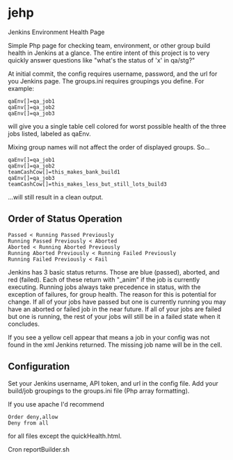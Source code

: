 jehp
====

Jenkins Environment Health Page

Simple Php page for checking team, environment, or other group build health in Jenkins at a glance.
The entire intent of this project is to very quickly answer questions like "what's the status of 'x' in qa/stg?"

At initial commit, the config requires username, password, and the url for you Jenkins page.
The groups.ini requires groupings you define. For example:
```
qaEnv[]=qa_job1
qaEnv[]=qa_job2
qaEnv[]=qa_job3
```
will give you a single table cell colored for worst possible health of the three jobs listed, labeled as qaEnv.

Mixing group names will not affect the order of displayed groups. So...
```
qaEnv[]=qa_job1
qaEnv[]=qa_job2
teamCashCow[]=this_makes_bank_build1
qaEnv[]=qa_job3
teamCashCow[]=this_makes_less_but_still_lots_build3
```
...will still result in a clean output.

Order of Status Operation
-------------------------
```
Passed < Running Passed Previously
Running Passed Previously < Aborted
Aborted < Running Aborted Previously
Running Aborted Previously < Running Failed Previously 
Running Failed Previously < Fail
```

Jenkins has 3 basic status returns. Those are blue (passed), aborted, and red (failed). Each of these return with "_anim" if the job is currently executing.
Running jobs always take precedence in status, with the exception of failures, for group health. The reason for this is potential for change. If all of your jobs have passed but one is currently running you may have an aborted or failed job in the near future. If all of your jobs are failed but one is running, the rest of your jobs will still be in a failed state when it concludes.

If you see a yellow cell appear that means a job in your config was not found in the xml Jenkins returned. The missing job name will be in the cell.

Configuration
-------------
Set your Jenkins username, API token, and url in the config file.
Add your build/job groupings to the groups.ini file (Php array formatting).

If you use apache I'd recommend
```
Order deny,allow
Deny from all
```
for all files except the quickHealth.html.

Cron reportBuilder.sh


